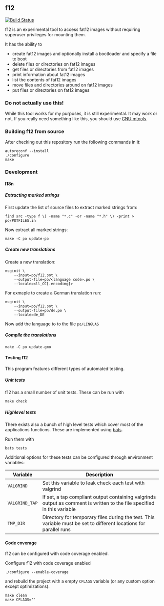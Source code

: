 ## f12

[![Build Status](https://drone.kalehmann.de/api/badges/karsten/f12/status.svg)](https://drone.kalehmann.de/karsten/f12)

f12 is an experimental tool to access fat12 images without requiring superuser
privileges for mounting them.

It has the ability to
- create fat12 images and optionally install a bootloader and specify a file to
boot
- delete files or directories on fat12 images
- get files or directories from fat12 images
- print information about fat12 images
- list the contents of fat12 images
- move files and directories around on fat12 images
- put files or directories on fat12 images

### Do not actually use this!

While this tool works for my purposes, it is still experimental. It may work or not. If you really need something like this, you should use
[GNU mtools](https://www.gnu.org/software/mtools/).

### Building f12 from source

After checking out this repository run the following commands in it:

```
autoreconf --install
./configure
make
```

### Development

#### I18n

##### Extracting marked strings

First update the list of source files to extract marked strings from:

```
find src -type f \( -name "*.c" -or -name "*.h" \) -print > po/POTFILES.in
```

Now extract all marked strings:

```
make -C po update-po
```

##### Create new translations

Create a new translation:

```
msginit \
	--input=po/f12.pot \
	--output-file=po/<language code>.po \
	--locale=<ll_CC[.encoding]>
```

For exmaple to create a German translation run:

```
msginit \
	--input=po/f12.pot \
	--output-file=po/de.po \
	--locale=de_DE
```

Now add the language to to the file `po/LINGUAS`

##### Compile the translations

```
make -C po update-gmo
```

#### Testing f12

This program features different types of automated testing.

##### Unit tests

f12 has a small number of unit tests. These can be run with

```
make check
```

##### Highlevel tests

There exists also a bunch of high level tests which cover most of the
applications functions. These are implemented using
[bats](https://github.com/bats-core/bats-core).

Run them with

```
bats tests
```

Additional options for these tests can be configured through environment variables:

| Variable       | Description                                             |
|----------------|---------------------------------------------------------|
| `VALGRIND`     | Set this variable to leak check each test with valgrind |
| `VALGRIND_TAP` | If set, a tap compliant output containing valgrinds output as comment is written to the file specified in this variable |
| `TMP_DIR`      | Directory for temporary files during the test. This variable must be set to different locations for parallel runs |

#### Code coverage

f12 can be configured with code coverage enabled.

Configure f12 with code coverage enabled

```
./configure --enable-coverage
```

and rebuild the project with a empty `CFLAGS` variable (or any custom option except
optimizations).

```
make clean
make CFLAGS=''
```
